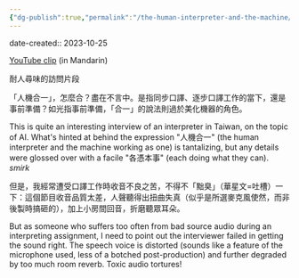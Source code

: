 ```yaml
---
{"dg-publish":true,"permalink":"/the-human-interpreter-and-the-machine/","noteIcon":"2","created":"","updated":""}
---
```


date-created:: 2023-10-25

[YouTube clip](https://youtube.com/clip/Ugkx_iJ_bd_EaoVnwUn_E7-BzYYVhsaVXJOa?si=OHR1W-d0mYmGFYI9) (in Mandarin)

耐人尋味的訪問片段

「人機合一」，怎麼合？盡在不言中。是指同步口譯、逐步口譯工作的當下，還是事前準備？如光指事前準備，「合一」的說法則過於美化機器的角色。

This is quite an interesting interview of an interpreter in Taiwan, on the topic of AI. What's hinted at behind the expression "人機合一" (the human interpreter and the machine working as one) is tantalizing, but any details were glossed over with a facile "各憑本事" (each doing what they can). *smirk*

但是，我經常遭受口譯工作時收音不良之苦，不得不「黜臭」（華星文=吐槽）一下：這個節目收音品質太差，人聲聽得出扭曲失真（似乎是所選麥克風使然，而非後製時搞砸的），加上小房間回音，折磨聽眾耳朵。

But as someone who suffers too often from bad source audio during an interpreting assignment, I need to point out the interviewer failed in getting the sound right. The speech voice is distorted (sounds like a feature of the microphone used, less of a botched post-production) and further degraded by too much room reverb. Toxic audio tortures!

